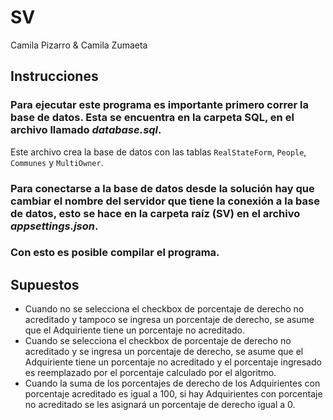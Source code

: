# SV
Camila Pizarro &
Camila Zumaeta
## Instrucciones
### Para ejecutar este programa es importante primero correr la base de datos. Esta se encuentra en la carpeta SQL, en el archivo llamado *database.sql*. 
Este archivo crea la base de datos con las tablas `RealStateForm`, `People`, `Communes` y `MultiOwner`.
### Para conectarse a la base de datos desde la solución hay que cambiar el nombre del servidor que tiene la conexión a la base de datos, esto se hace en la carpeta raíz (SV) en el archivo *appsettings.json*.
### Con esto es posible compilar el programa. 

## Supuestos
* Cuando no se selecciona el checkbox de porcentaje de derecho no acreditado y tampoco se ingresa un porcentaje de derecho, se asume que el Adquiriente tiene un porcentaje no acreditado.
* Cuando se selecciona el checkbox de porcentaje de derecho no acreditado y se ingresa un porcentaje de derecho, se asume que el Adquiriente tiene un porcentaje no acreditado y el porcentaje ingresado es reemplazado por el porcentaje calculado por el algoritmo.
* Cuando la suma de los porcentajes de derecho de los Adquirientes con porcentaje acreditado es igual a 100, si hay Adquirientes con porcentaje no acreditado se 
les asignará un porcentaje de derecho igual a 0.
